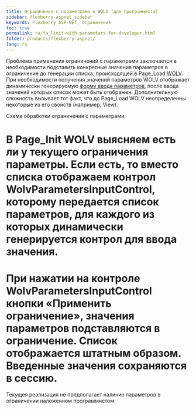 ```yaml
---
title: Ограничения с параметрами в WOLV (для программиста)
sidebar: flexberry-aspnet_sidebar
keywords: Flexberry ASP-NET, Ограничения
toc: true
permalink: ru/fa_limit-with-parameters-for-developer.html
folder: products/flexberry-aspnet/
lang: ru
---
```


Проблема применения ограничений с параметрами заключается в необходимости подставить конкретные значения параметров в ограничение до генерации списка, происходящей в Page_Load [WOLV](web-object-list-view.html).
При необходимости получения значений параметров WOLV отображает динамически генерируемую [форму ввода параметров](http://wiki.ics.perm.ru/LimitWithParametersForUser.ashx#Ввод_значений_параметров_2), после ввода значений которых список может быть отображен. Дополнительную сложность вызывает тот факт, что до Page_Load WOLV неопределенны некоторые из его свойств (например, View).

Схема обработки ограничения c параметрами:
# В Page_Init WOLV выясняем есть ли у текущего ограничения параметры. Если есть, то вместо списка отображаем контрол WolvParametersInputControl, которому передается список параметров, для каждого из которых динамически генерируется контрол для ввода значения.
# При нажатии на контроле WolvParametersInputControl кнопки «Применить ограничение», значения параметров подставляются в ограничение. Список отображается штатным образом. Введенные значения сохраняются в сессию.

Текущея реализация не предполагает наличие параметров в ограничении наложенном программистом.